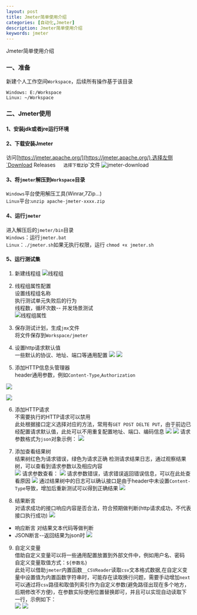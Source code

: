 ```yaml
---
layout: post
title: Jmeter简单使用介绍
categories: [自动化,Jmeter]
description: Jmeter简单使用介绍
keywords: jmeter
---
```

Jmeter简单使用介绍

### 一、准备
新建个人工作空间`Workspace`，后续所有操作基于该目录  
```
Windows: E:/Workspace
Linux: ~/Workspace
```

### 二、Jmeter使用
#### 1、安装jdk或者jre运行环境

#### 2、下载安装Jmeter
访问[https://jmeter.apache.org/](https://jmeter.apache.org/),选择左侧`Download Releases`  
选择下载`zip`文件
![jmeter-download](/images/jmeter/jmeter-download.png)

#### 3、将`jmeter`解压到`Workspace`目录
`Windows`平台使用解压工具(Winrar,7Zip...)  
`Linux`平台:`unzip apache-jmeter-xxxx.zip`

#### 4、运行`jmeter`
进入解压后的`jmeter/bin`目录  
`Windows`：运行`jmeter.bat`  
`Linux`：`./jmeter.sh`如果无执行权限，运行 `chmod +x jmeter.sh`

#### 5、运行测试集
1) 新建线程组
![线程组](/images/jmeter/thread-group.png)
2) 线程组属性配置  
设置线程组名称  
执行测试单元失败后的行为  
线程数，循环次数-- 并发场景测试  
![线程组属性](/images/jmeter/thread-group-setting.png)

3) 保存测试计划，生成`jmx`文件  
将文件保存到`Workspace/jmeter`  

4) 设置http请求默认值   
一些默认的协议、地址、端口等通用配置
![](/images/jmeter/request-default.png)
![](/images/jmeter/request-default-value.png)
5) 添加HTTP信息头管理器  
header通用参数，例如`Content-Type`,`Authorization`

![](/images/jmeter/header-add.png)

![](/images/jmeter/header.png)


6) 添加HTTP请求  
不需要执行的HTTP请求可以禁用  
此处根据接口定义选择对应的方法，常用有`GET POST DELTE PUT`，由于前边已经配置请求默认值，此处可以不用重复配置地址、端口、编码信息
![](/images/jmeter/http-request.png)
![](/images/jmeter/get.png)
请求参数格式为`json`对象示例：
![](/images/jmeter/add.png)

7) 添加查看结果树  
结果树红色为请求错误，绿色为请求正确
检测请求结果日志，通过观察结果树，可以查看到请求参数以及相应内容  
![](/images/jmeter/request-result.png)
请求参数查看：
![](/images/jmeter/result-request.png)
请求参数错误，请求错误返回错误信息，可以在此处查看原因 
![](/images/jmeter/result-response-error.png)
通过结果树中的日志可以确认接口是由于header中未设置`Content-Type`导致，增加后重新测试可以得到正确结果
![](/images/jmeter/request-response-success.png)
8) 结果断言  
对请求成功的接口响应内容是否合法，符合预期做判断(http请求成功，不代表接口执行成功)
![](/images/jmeter/assert.png)
* 响应断言 对结果文本代码等做判断  
* JSON断言--返回结果为json时
![](/images/jmeter/json-assert.png)

9) 自定义变量  
借助自定义变量可以将一些通用配置放置到外部文件中，例如用户名、密码  
自定义变量取值方式：`${参数名}`  
此处可以借助`jmeter`内置函数`__CSVReader`读取`csv`文本格式数据,在自定义变量中设置值为内置函数字符串时，可能存在读取换行问题，需要手动增加`next`  
可以通过将`csv`路径和取值列索引作为自定义参数(避免路径出现在多个地方，后期修改不方便)，在参数实际使用位置替换即可，并且可以实现自动读取下一行，示例如下：  
![](/images/jmeter/custom_params.png)
![](/images/jmeter/csvreader.png)  




